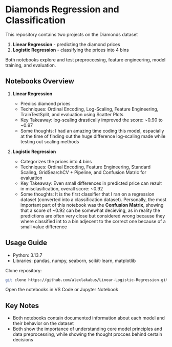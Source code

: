 # Diamonds Regression and Classification
This repository contains two projects on the Diamonds dataset

1. **Linear Regression** - predicting the diamond prices
2. **Logistic Regression** - classifying the prices into 4 bins

Both notebooks explore and test preproccesing, feature engineering, model training, and evaluation.

## Notebooks Overview

1. **Linear Regression**
   - Predics diamond prices
   - Techniques: Ordinal Encoding, Log-Scaling, Feature Engineering, TrainTestSplit, and evaluation using Scatter Plots
   - Key Takeaway: log-scaling drastically improved the score: ~0.90 to ~0.97
   - Some thoughts: I had an amazing time coding this model, espacially at the time of finding out the huge difference log-scaling made while testing out scaling methods

2. **Logistic Regression**
   - Categorizes the prices into 4 bins
   - Techniques: Ordinal Encoding,  Feature Engineering, Standard Scaling, GridSearchCV + Pipeline, and Confusion Matric for evaluation
   - Key Takeaway: Even small differences in predicted price can rezult in misclasification, overall score: ~0.92
   - Some thoughts: It is the first classifier that I ran on a regression dataset (converted into a classification dataset). Personally, the most important part of this notebook was the **Confusion Matrix**, showing that a score of ~0.92 can be somewhat decieving, as in reality the predictions are often very close but considered wrong because they where classified int to a bin adjecent to the correct one because of a small value difference
  
## Usage Guide
  - Python: 3.13.7
  - Libraries: pandas, numpy, seaborn, scikit-learn, matplotlib
  
  Clone repository:

  ```bash
  git clone https://github.com/alexlakabus/Linear-Logistic-Regression.git
  ```
  Open the notebooks in VS Code or Jupyter Notebook

## Key Notes
  - Both notebooks contain documented information about each model and their behavior on the dataset
  - Both show the importance of understanding core model principles and data preprocessing, while showing the thought procces behind certain decisions

